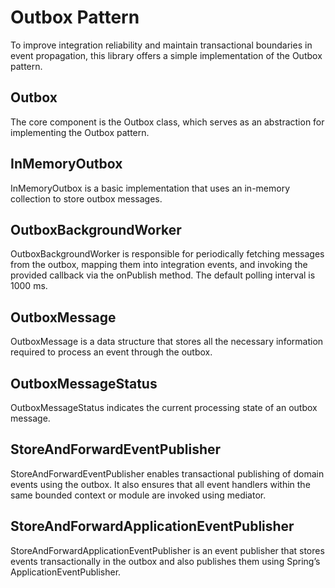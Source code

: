 # Outbox Pattern
To improve integration reliability and maintain transactional boundaries in event propagation, this library offers a simple implementation of the Outbox pattern.

## Outbox
The core component is the Outbox class, which serves as an abstraction for implementing the Outbox pattern.

## InMemoryOutbox
InMemoryOutbox is a basic implementation that uses an in-memory collection to store outbox messages.

## OutboxBackgroundWorker
OutboxBackgroundWorker is responsible for periodically fetching messages from the outbox, mapping them into integration events, and invoking the provided callback via the onPublish method. The default polling interval is 1000 ms.

## OutboxMessage
OutboxMessage is a data structure that stores all the necessary information required to process an event through the outbox.

## OutboxMessageStatus
OutboxMessageStatus indicates the current processing state of an outbox message.

## StoreAndForwardEventPublisher
StoreAndForwardEventPublisher enables transactional publishing of domain events using the outbox. It also ensures that all event handlers within the same bounded context or module are invoked using mediator.

## StoreAndForwardApplicationEventPublisher
StoreAndForwardApplicationEventPublisher is an event publisher that stores events transactionally in the outbox and also publishes them using Spring’s ApplicationEventPublisher.